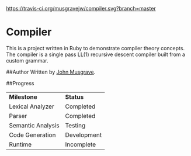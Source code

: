 https://travis-ci.org/musgravejw/compiler.svg?branch=master

Compiler
========
This is a project written in Ruby to demonstrate compiler theory concepts.
The compiler is a single pass LL(1) recursive descent compiler built from a custom grammar.


##Author
Written by [John Musgrave](http://johnmusgrave.com).

##Progress

<table>
<tr><td><b>Milestone</b></td><td><b>Status</b></td></tr>
<tr><td>Lexical Analyzer</td><td>Completed</td></tr>
<tr><td>Parser</td><td>Completed</td></tr>
<tr><td>Semantic Analysis</td><td>Testing</td></tr>
<tr><td>Code Generation</td><td>Development</td></tr>
<tr><td>Runtime</td><td>Incomplete</td></tr>
</table>
